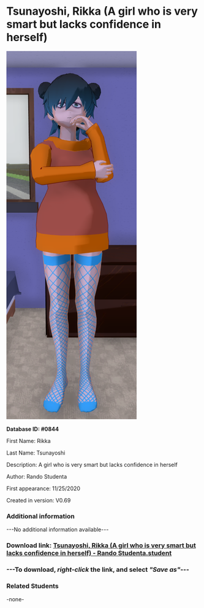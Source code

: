 # Tsunayoshi, Rikka (A girl who is very smart but lacks confidence in herself)

<img src="../../Files/Images/Tsunayoshi, Rikka (A girl who is very smart but lacks confidence in herself).png" title="Tsunayoshi, Rikka (A girl who is very smart but lacks confidence in herself) - Rando Studenta">

**Database ID: #0844**

First Name: Rikka

Last Name: Tsunayoshi

Description: A girl who is very smart but lacks confidence in herself

Author: Rando Studenta

First appearance: 11/25/2020

Created in version: V0.69

### Additional information

---No additional information available---

### Download link: <a href="https://raw.githubusercontent.com/Arbiter1223/Daigaku-Gurashi-Custom-Students/master/Files/Student%20Files/Tsunayoshi%2C%20Rikka%20(A%20girl%20who%20is%20very%20smart%20but%20lacks%20confidence%20in%20herself)%20-%20Rando%20Studenta.student">Tsunayoshi, Rikka (A girl who is very smart but lacks confidence in herself) - Rando Studenta.student</a>

### ---**To download, _right-click_ the link, and select _"Save as"_**---

### Related Students

-none-
